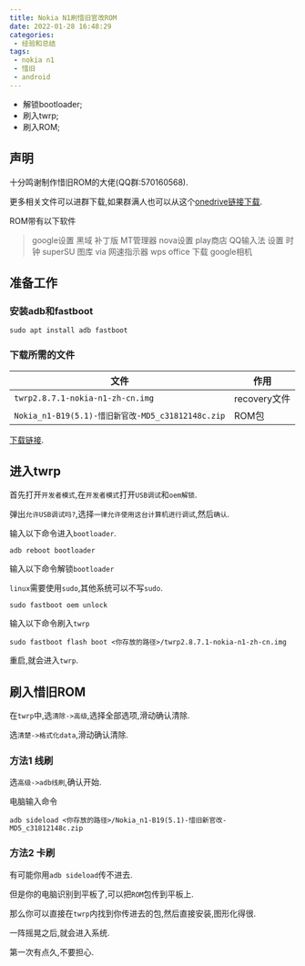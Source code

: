 ```yaml
---
title: Nokia N1刷惜旧官改ROM
date: 2022-01-28 16:48:29
categories:
 - 经验和总结
tags:
 - nokia n1
 - 惜旧
 - android
---
```


* 解锁bootloader;
* 刷入twrp;
* 刷入ROM;

<!-- more -->

## 声明

十分鸣谢制作惜旧ROM的大佬(QQ群:570160568).

更多相关文件可以进群下载,如果群满人也可以从这个[onedrive链接下载](https://1drv.ms/u/s!AlAdPSrz4UaPjGHq01n1flodaY8c?e=gaFuqD).

ROM带有以下软件

> google设置
> 黑域 补丁版
> MT管理器
> nova设置
> play商店
> QQ输入法
> 设置
> 时钟
> superSU
> 图库
> via
> 网速指示器
> wps office
> 下载
> google相机 

## 准备工作

### 安装adb和fastboot

```shell
sudo apt install adb fastboot
```

### 下载所需的文件

| 文件 | 作用 |
| --- | --- |
| `twrp2.8.7.1-nokia-n1-zh-cn.img` | recovery文件 |
| `Nokia_n1-B19(5.1)-惜旧新官改-MD5_c31812148c.zip` | ROM包 |

[下载链接](https://1drv.ms/u/s!AlAdPSrz4UaPjGHq01n1flodaY8c?e=gaFuqD).

## 进入twrp

首先打开`开发者模式`,在`开发者模式`打开`USB调试`和`oem解锁`.



弹出`允许USB调试吗?`,选择`一律允许使用这台计算机进行调试`,然后`确认`.

输入以下命令进入`bootloader`.

```shell
adb reboot bootloader
```

输入以下命令解锁`bootloader`

`linux`需要使用`sudo`,其他系统可以不写`sudo`.

```shell
sudo fastboot oem unlock
```

输入以下命令刷入`twrp`

```shell
sudo fastboot flash boot <你存放的路径>/twrp2.8.7.1-nokia-n1-zh-cn.img
```

重启,就会进入`twrp`.

## 刷入惜旧ROM

在`twrp`中,选`清除->高级`,选择全部选项,滑动确认清除.

选`清楚->格式化data`,滑动确认清除.

### 方法1 线刷

选`高级->adb线刷`,确认开始.

电脑输入命令

```shell
adb sideload <你存放的路径>/Nokia_n1-B19(5.1)-惜旧新官改-MD5_c31812148c.zip
```

### 方法2 卡刷

有可能你用`adb sideload`传不进去.

但是你的电脑识别到平板了,可以把`ROM`包传到平板上.

那么你可以直接在`twrp`内找到你传进去的包,然后直接安装,图形化得很.

一阵摇晃之后,就会进入系统.

第一次有点久,不要担心.